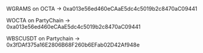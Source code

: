 WGRAMS on OCTA -> 0xa013e56ed460eCAaE5dc4c5019b2c8470aC09441

WOCTA on PartyChain -> 0xa013e56ed460eCAaE5dc4c5019b2c8470aC09441

WBSCUSDT on Partychain -> 0x3fDAf375a16E2806B68F260b6EFab02D42Af948e